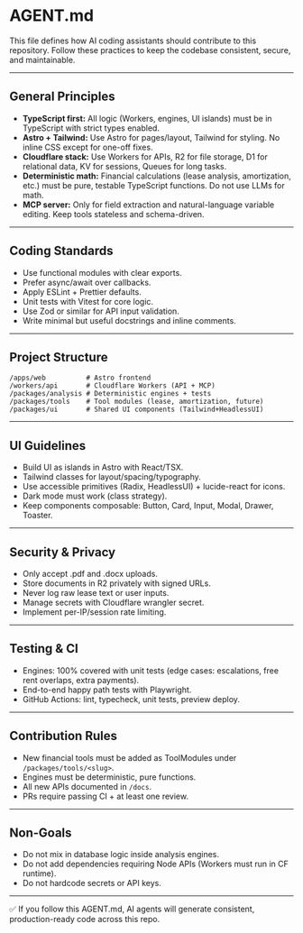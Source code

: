 # AGENT.md

This file defines how AI coding assistants should contribute to this repository. Follow these practices to keep the codebase consistent, secure, and maintainable.

---

## General Principles

- **TypeScript first:** All logic (Workers, engines, UI islands) must be in TypeScript with strict types enabled.
- **Astro + Tailwind:** Use Astro for pages/layout, Tailwind for styling. No inline CSS except for one-off fixes.
- **Cloudflare stack:** Use Workers for APIs, R2 for file storage, D1 for relational data, KV for sessions, Queues for long tasks.
- **Deterministic math:** Financial calculations (lease analysis, amortization, etc.) must be pure, testable TypeScript functions. Do not use LLMs for math.
- **MCP server:** Only for field extraction and natural-language variable editing. Keep tools stateless and schema-driven.

---

## Coding Standards

- Use functional modules with clear exports.
- Prefer async/await over callbacks.
- Apply ESLint + Prettier defaults.
- Unit tests with Vitest for core logic.
- Use Zod or similar for API input validation.
- Write minimal but useful docstrings and inline comments.

---

## Project Structure

```text
/apps/web          # Astro frontend
/workers/api       # Cloudflare Workers (API + MCP)
/packages/analysis # Deterministic engines + tests
/packages/tools    # Tool modules (lease, amortization, future)
/packages/ui       # Shared UI components (Tailwind+HeadlessUI)
```

---

## UI Guidelines

- Build UI as islands in Astro with React/TSX.
- Tailwind classes for layout/spacing/typography.
- Use accessible primitives (Radix, HeadlessUI) + lucide-react for icons.
- Dark mode must work (class strategy).
- Keep components composable: Button, Card, Input, Modal, Drawer, Toaster.

---

## Security & Privacy

- Only accept .pdf and .docx uploads.
- Store documents in R2 privately with signed URLs.
- Never log raw lease text or user inputs.
- Manage secrets with Cloudflare wrangler secret.
- Implement per-IP/session rate limiting.

---

## Testing & CI

- Engines: 100% covered with unit tests (edge cases: escalations, free rent overlaps, extra payments).
- End-to-end happy path tests with Playwright.
- GitHub Actions: lint, typecheck, unit tests, preview deploy.

---

## Contribution Rules

- New financial tools must be added as ToolModules under `/packages/tools/<slug>`.
- Engines must be deterministic, pure functions.
- All new APIs documented in `/docs`.
- PRs require passing CI + at least one review.

---

## Non-Goals

- Do not mix in database logic inside analysis engines.
- Do not add dependencies requiring Node APIs (Workers must run in CF runtime).
- Do not hardcode secrets or API keys.

---

✅ If you follow this AGENT.md, AI agents will generate consistent, production-ready code across this repo.
